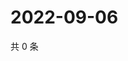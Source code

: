 # 2022-09-06

共 0 条

<!-- BEGIN WEIBO -->
<!-- 最后更新时间 Tue Sep 06 2022 05:15:20 GMT+0800 (China Standard Time) -->

<!-- END WEIBO -->
